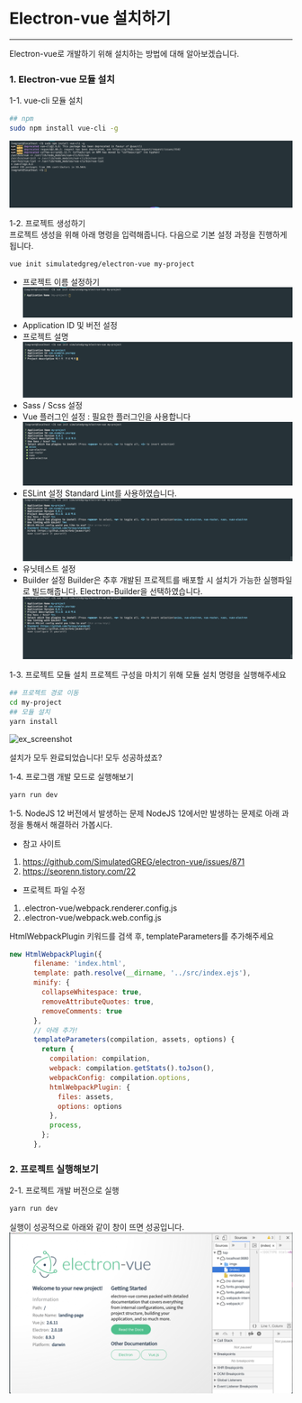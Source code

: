 Electron-vue 설치하기
============   
* * *   
Electron-vue로 개발하기 위해 설치하는 방법에 대해 알아보겠습니다. 

### 1. Electron-vue 모듈 설치
1-1. vue-cli 모듈 설치
``` bash
## npm
sudo npm install vue-cli -g
```
![ex_screenshot](./assets//vue-cli-install.png)

1-2. 프로젝트 생성하기   
프로젝트 생성을 위해 아래 명령을 입력해줍니다. 다음으로 기본 설정 과정을 진행하게 됩니다.
``` bash
vue init simulatedgreg/electron-vue my-project
```
- 프로젝트 이름 설정하기
![ex_screenshot](./assets//new-project-name.png)
- Application ID 및 버전 설정
- 프로젝트 설명
![ex_screenshot](./assets//new-project-description.png)
- Sass / Scss 설정
- Vue 플러그인 설정 : 필요한 플러그인을 사용합니다
![ex_screenshot](./assets//new-project-vue-plugin.png)
- ESLint 설정
Standard Lint를 사용하였습니다. 
![ex_screenshot](./assets//new-project-eslint.png)
- 유닛테스트 설정
- Builder 설정
Builder은 추후 개발된 프로젝트를 배포할 시 설치가 가능한 실행파일로 빌드해줍니다. Electron-Builder을 선택하였습니다.
![ex_screenshot](./assets//new-project-builder.png)

1-3. 프로젝트 모듈 설치
프로젝트 구성을 마치기 위해 모듈 설치 명령을 실행해주세요
``` bash
## 프로젝트 경로 이동
cd my-project
## 모듈 설치
yarn install
```
![ex_screenshot](./assets//new-project-yarn-install.gif)

설치가 모두 완료되었습니다! 모두 성공하셨죠?

1-4. 프로그램 개발 모드로 실행해보기
``` bash
yarn run dev
```

1-5. NodeJS 12 버전에서 발생하는 문제
NodeJS 12에서만 발생하는 문제로 아래 과정을 통해서 해결하러 가봅시다.  
- 참고 사이트   
1) https://github.com/SimulatedGREG/electron-vue/issues/871
2) https://seorenn.tistory.com/22

- 프로젝트 파일 수정
1) .electron-vue/webpack.renderer.config.js
2) .electron-vue/webpack.web.config.js

HtmlWebpackPlugin 키워드를 검색 후, templateParameters를 추가해주세요
``` javascript
new HtmlWebpackPlugin({
      filename: 'index.html',
      template: path.resolve(__dirname, '../src/index.ejs'),
      minify: {
        collapseWhitespace: true,
        removeAttributeQuotes: true,
        removeComments: true
      },
      // 아래 추가!
      templateParameters(compilation, assets, options) {
        return {
          compilation: compilation,
          webpack: compilation.getStats().toJson(),
          webpackConfig: compilation.options,
          htmlWebpackPlugin: {
            files: assets,
            options: options
          },
          process,
        };
      },
```

### 2. 프로젝트 실행해보기
2-1. 프로젝트 개발 버전으로 실행
``` bash
yarn run dev
```
실행이 성공적으로 아래와 같이 창이 뜨면 성공입니다.
![ex_screenshot](./assets//new-project-execute.png)
